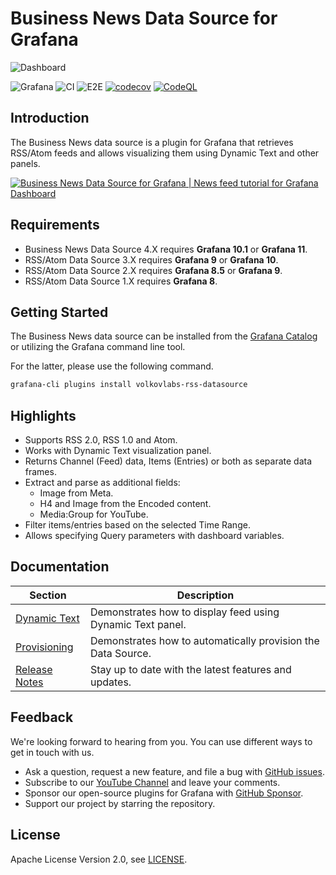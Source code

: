 # Business News Data Source for Grafana

![Dashboard](https://raw.githubusercontent.com/VolkovLabs/volkovlabs-rss-datasource/main/src/img/dashboard.png)

![Grafana](https://img.shields.io/badge/Grafana-11.0-orange)
![CI](https://github.com/volkovlabs/volkovlabs-rss-datasource/workflows/CI/badge.svg)
![E2E](https://github.com/volkovlabs/volkovlabs-rss-datasource/workflows/E2E/badge.svg)
[![codecov](https://codecov.io/gh/VolkovLabs/volkovlabs-rss-datasource/branch/main/graph/badge.svg?token=2W9VR0PG5N)](https://codecov.io/gh/VolkovLabs/volkovlabs-rss-datasource)
[![CodeQL](https://github.com/VolkovLabs/volkovlabs-rss-datasource/actions/workflows/codeql-analysis.yml/badge.svg)](https://github.com/VolkovLabs/volkovlabs-rss-datasource/actions/workflows/codeql-analysis.yml)

## Introduction

The Business News data source is a plugin for Grafana that retrieves RSS/Atom feeds and allows visualizing them using Dynamic Text and other panels.

[![Business News Data Source for Grafana | News feed tutorial for Grafana Dashboard](https://raw.githubusercontent.com/volkovlabs/volkovlabs-rss-datasource/main/img/video.png)](https://youtu.be/RAxqS2hpWkg)

## Requirements

- Business News Data Source 4.X requires **Grafana 10.1** or **Grafana 11**.
- RSS/Atom Data Source 3.X requires **Grafana 9** or **Grafana 10**.
- RSS/Atom Data Source 2.X requires **Grafana 8.5** or **Grafana 9**.
- RSS/Atom Data Source 1.X requires **Grafana 8**.

## Getting Started

The Business News data source can be installed from the [Grafana Catalog](https://grafana.com/grafana/plugins/volkovlabs-rss-datasource/) or utilizing the Grafana command line tool.

For the latter, please use the following command.

```bash
grafana-cli plugins install volkovlabs-rss-datasource
```

## Highlights

- Supports RSS 2.0, RSS 1.0 and Atom.
- Works with Dynamic Text visualization panel.
- Returns Channel (Feed) data, Items (Entries) or both as separate data frames.
- Extract and parse as additional fields:
  - Image from Meta.
  - H4 and Image from the Encoded content.
  - Media:Group for YouTube.
- Filter items/entries based on the selected Time Range.
- Allows specifying Query parameters with dashboard variables.

## Documentation

| Section                                                                               | Description                                                  |
| ------------------------------------------------------------------------------------- | ------------------------------------------------------------ |
| [Dynamic Text](https://volkovlabs.io/plugins/volkovlabs-rss-datasource/text/)         | Demonstrates how to display feed using Dynamic Text panel.   |
| [Provisioning](https://volkovlabs.io/plugins/volkovlabs-rss-datasource/provisioning/) | Demonstrates how to automatically provision the Data Source. |
| [Release Notes](https://volkovlabs.io/plugins/volkovlabs-rss-datasource/release/)     | Stay up to date with the latest features and updates.        |

## Feedback

We're looking forward to hearing from you. You can use different ways to get in touch with us.

- Ask a question, request a new feature, and file a bug with [GitHub issues](https://github.com/volkovlabs/volkovlabs-rss-datasource/issues).
- Subscribe to our [YouTube Channel](https://www.youtube.com/@volkovlabs) and leave your comments.
- Sponsor our open-source plugins for Grafana with [GitHub Sponsor](https://github.com/sponsors/VolkovLabs).
- Support our project by starring the repository.

## License

Apache License Version 2.0, see [LICENSE](https://github.com/volkovlabs/volkovlabs-rss-datasource/blob/main/LICENSE).
